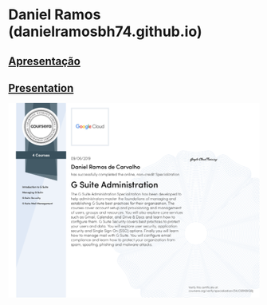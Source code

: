 # Daniel Ramos (danielramosbh74.github.io)
## [Apresentação](https://danielramosbh74.github.io)
## [Presentation](https://danielramosbh74.github.io/index_en)

![G Suite Administration Certificate](/images/Certificado-G-Suite-Administration.png)
